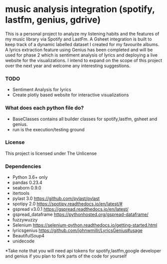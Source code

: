 # music analysis integration (spotify, lastfm, genius, gdrive)

This is a personal project to analyze my listening habits and the features of my music library via Spotify and LastFm. A Gsheet integration is built to keep track of a dynamic labelled dataset I created for my favourite albums. A lyrics extraction feature using Genius has been completed and will be used for phase 2 which is sentiment analysis of lyrics and deploying a live website for the visualizations. I intend to expand on the scope of this project over the next year and welcome any interesting suggestions. 

### TODO
- Sentiment Analysis for lyrics
- Create plotly based website for interactive visualizations


### What does each python file do?
- BaseClasses contains all builder classes for spotify,lastfm, gsheet and genius.
- run is the execution/testing ground

### License
This project is licensed under The Unlicense

### Dependencies
- Python 3.6+ only
- pandas 0.23.4
- seaborn 0.9.0
- itertools
- pylast 3.0 https://github.com/pylast/pylast
- spotipy 2.0 https://spotipy.readthedocs.io/en/latest/# 
- gspread v3.0.1 https://gspread.readthedocs.io/en/latest/
- gspread_dataframe https://pythonhosted.org/gspread-dataframe/
- fuzzywuzzy
- Selenium https://selenium-python.readthedocs.io/getting-started.html
- lyricsgenius https://github.com/johnwmillr/LyricsGenius#usage
- BeautifulSoup4
- unidecode

*Take note that you will need api tokens for spotify,lastfm,google developer and genius if you plan to fork parts of the code for yourself

